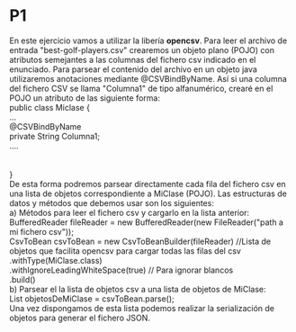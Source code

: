 # P1
En este ejercicio vamos a utilizar la libería <b>opencsv</b>. 
Para leer el archivo de entrada "best-golf-players.csv" crearemos un objeto plano (POJO) con atributos semejantes a las columnas del fichero csv indicado en el enunciado.
Para parsear el contenido del archivo en un objeto java utilizaremos anotaciones mediante @CSVBindByName. Así si una columna del fichero CSV se llama "Columna1" de tipo alfanumérico, crearé en el POJO un atributo de las siguiente forma:<br/>
   public class Miclase {<br/>
           ...<br/>
           @CSVBindByName<br/>
           private String Columna1;<br/>
           ....<br/>
       <br/>    
   }<br/>
De esta forma podremos parsear directamente cada fila del fichero csv en una lista de objetos correspondiente a MiClase (POJO). Las estructuras de datos y métodos que debemos usar son los siguientes:<br/>
a) Métodos para leer el fichero csv y cargarlo en la lista anterior: <br/>
        BufferedReader fileReader = new BufferedReader(new FileReader("path a mi fichero csv"));<br/>
        CsvToBean<MiClase> csvToBean = new CsvToBeanBuilder<MiClase>(fileReader) //Lista de objetos que facilita opencsv para cargar todas las filas del csv<br/>
                    .withType(MiClase.class)<br/>
                    .withIgnoreLeadingWhiteSpace(true) // Para ignorar blancos<br/>
                    .build()<br/>
b) Parsear el la lista de objetos csv a una lista de objetos de MiClase:<br/>
         List<MiClase> objetosDeMiClase = csvToBean.parse();<br/>
Una vez dispongamos de esta lista podemos realizar la serialización de objetos para generar el fichero JSON.
